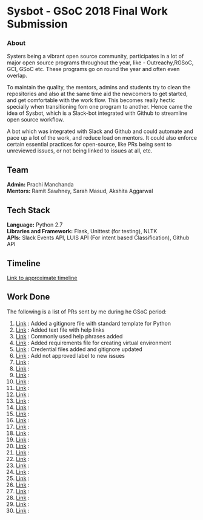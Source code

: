 # Sysbot - GSoC 2018 Final Work Submission

### About

Systers being a vibrant open source community, participates in a lot of major 
open source programs throughout the year, like - Outreachy,RGSoC, GCI, GSoC etc.
These programs go on round the year and often even overlap. 

To maintain the quality, the mentors, admins and students try to clean the repositories and 
also at the same time aid the newcomers to get started, and get comfortable with the work flow. 
This becomes really hectic specially when transitioning fom one program to another.
Hence came the idea of Sysbot, which is a Slack-bot integrated with Github to streamline open source workflow.

A bot which was integrated with Slack and Github and could automate and pace up a lot of the work, and reduce load on mentors. 
It could also enforce certain essential practices for open-source, like PRs being sent to unreviewed issues,
or not being linked to issues at all, etc.

Team
-----

**Admin:** Prachi Manchanda  
**Mentors:** Ramit Sawhney, Sarah Masud, Akshita Aggarwal

Tech Stack
------

**Language:** Python 2.7  
**Libraries and Framework:** Flask, Unittest (for testing), NLTK  
**APIs:** Slack Events API, LUIS API (For intent based Classification), Github API  

Timeline
-----

[Link to approximate timeline](https://docs.google.com/document/d/1b8Ie_KsAVxJPzYq8KWrx9S6NiTEjQcq2YfXzsXyyvCw/edit?usp=sharing)

Work Done
-----

The following is a list of PRs sent by me during he GSoC period:  

1. [Link](https://github.com/systers/sysbot/pull/4) : Added a gitignore file with standard template for Python
2. [Link](https://github.com/systers/sysbot/pull/5) : Added text file with help links
3. [Link](https://github.com/systers/sysbot/pull/10) : Commonly used help phrases added
4. [Link](https://github.com/systers/sysbot/pull/13) : Added requirements file for creating virtual environment
5. [Link](https://github.com/systers/sysbot/pull/14) : Credential files added and gitignore updated
6. [Link](https://github.com/systers/sysbot/pull/16) : Add not approved label to new issues
7. [Link]() : 
8. [Link]() : 
9. [Link]() : 
10. [Link]() : 
11. [Link]() : 
12. [Link]() : 
13. [Link]() : 
14. [Link]() : 
15. [Link]() : 
16. [Link]() : 
17. [Link]() : 
18. [Link]() : 
19. [Link]() : 
20. [Link]() : 
21. [Link]() : 
22. [Link]() : 
23. [Link]() : 
24. [Link]() : 
25. [Link]() : 
26. [Link]() : 
27. [Link]() : 
28. [Link]() : 
29. [Link]() : 
30. [Link]() :
